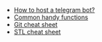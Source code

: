 - [How to host a telegram bot?](https://gist.github.com/narayann7/9a2d46de1696375b0238a76d70b08712)
- [Common handy functions](https://gist.github.com/narayann7/72a3862f82b4bacebd17cf43e4a80840)
- [Git cheat sheet](https://gist.github.com/narayann7/1c12a39723bea8e6283d36a2a9d5ae8a)
- [STL cheat sheet](https://gist.github.com/narayann7/804f30b9a0d07b38c8b02a665489d434)
